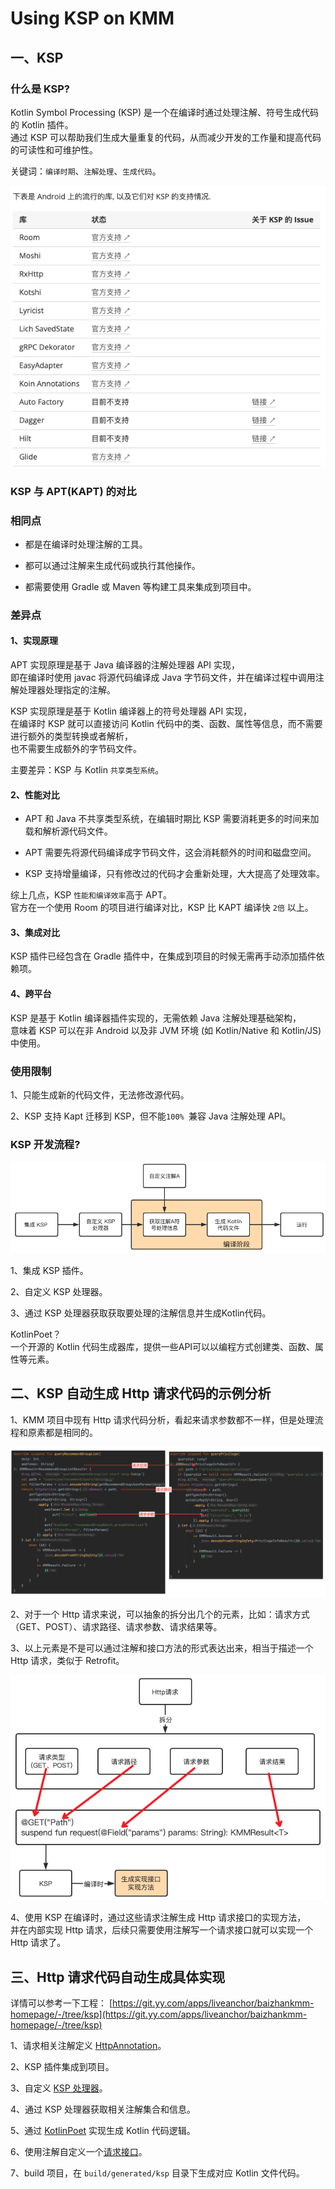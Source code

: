 # Using KSP on KMM

## 一、KSP

### 什么是 KSP?

Kotlin Symbol Processing (KSP) 是一个在编译时通过处理注解、符号生成代码的 Kotlin 插件。<br />
通过 KSP 可以帮助我们生成大量重复的代码，从而减少开发的工作量和提高代码的可读性和可维护性。

关键词：`编译时期`、`注解处理`、`生成代码`。

![](data4.png)

### KSP 与 APT(KAPT) 的对比

### 相同点

* 都是在编译时处理注解的工具。

* 都可以通过注解来生成代码或执行其他操作。

* 都需要使用 Gradle 或 Maven 等构建工具来集成到项目中。

### 差异点

#### 1、实现原理

APT 实现原理是基于 Java 编译器的注解处理器 API 实现，<br />
即在编译时使用 javac 将源代码编译成 Java 字节码文件，并在编译过程中调用注解处理器处理指定的注解。

KSP 实现原理是基于 Kotlin 编译器上的符号处理器 API 实现，<br />
在编译时 KSP 就可以直接访问 Kotlin 代码中的类、函数、属性等信息，而不需要进行额外的类型转换或者解析，<br />
也不需要生成额外的字节码文件。

主要差异：KSP 与 Kotlin `共享类型系统`。

#### 2、性能对比

* APT 和 Java 不共享类型系统，在编辑时期比 KSP 需要消耗更多的时间来加载和解析源代码文件。

* APT 需要先将源代码编译成字节码文件，这会消耗额外的时间和磁盘空间。

* KSP 支持增量编译，只有修改过的代码才会重新处理，大大提高了处理效率。

综上几点，KSP `性能和编译效率`高于 APT。<br />
官方在一个使用 Room 的项目进行编译对比，KSP 比 KAPT 编译快 `2倍` 以上。

#### 3、集成对比

KSP 插件已经包含在 Gradle 插件中，在集成到项目的时候无需再手动添加插件依赖项。

#### 4、跨平台

KSP 是基于 Kotlin 编译器插件实现的，无需依赖 Java 注解处理基础架构，<br />
意味着 KSP 可以在非 Android 以及非 JVM 环境 (如 Kotlin/Native 和 Kotlin/JS) 中使用。

### 使用限制

1、只能生成新的代码文件，无法修改源代码。

2、KSP 支持 Kapt 迁移到 KSP，但不能`100% `兼容 Java 注解处理 API。

### KSP 开发流程?

![](data1.png)

1、集成 KSP 插件。

2、自定义 KSP 处理器。

3、通过 KSP 处理器获取获取要处理的注解信息并生成Kotlin代码。

KotlinPoet？<br />
一个开源的 Kotlin 代码生成器库，提供一些API可以以编程方式创建类、函数、属性等元素。

## 二、KSP 自动生成 Http 请求代码的示例分析

1、KMM 项目中现有 Http 请求代码分析，看起来请求参数都不一样，但是处理流程和原素都是相同的。

![](data2.png)

2、对于一个 Http 请求来说，可以抽象的拆分出几个的元素，比如：请求方式（GET、POST）、请求路径、请求参数、请求结果等。

3、以上元素是不是可以通过注解和接口方法的形式表达出来，相当于描述一个 Http 请求，类似于 Retrofit。

![](data3.png)

4、使用 KSP 在编译时，通过这些请求注解生成 Http 请求接口的实现方法，<br />
并在内部实现 Http 请求，后续只需要使用注解写一个请求接口就可以实现一个 Http 请求了。

## 三、Http 请求代码自动生成具体实现

详情可以参考一下工程：
[https://git.yy.com/apps/liveanchor/baizhankmm-homepage/-/tree/ksp](https://git.yy.com/apps/liveanchor/baizhankmm-homepage/-/tree/ksp)

1、请求相关注解定义 [HttpAnnotation](https://git.yy.com/apps/liveanchor/baizhankmm-homepage/-/blob/ksp/anotation/src/commonMain/kotlin/kmm/baizhan/homepage/anotation/HttpAnnotation.kt)。

2、KSP 插件集成到项目。

3、自定义 [KSP 处理器](https://git.yy.com/apps/liveanchor/baizhankmm-homepage/-/blob/ksp/kspcompiler/src/main/kotlin/kmm/baizhan/homepage/kspcompiler/KspProcessorProvider.kt)。

4、通过 KSP 处理器获取相关注解集合和信息。

5、通过 [KotlinPoet](https://git.yy.com/apps/liveanchor/baizhankmm-homepage/-/blob/ksp/kspcompiler/src/main/kotlin/kmm/baizhan/homepage/kspcompiler/HttpImplGenerator.kt) 实现生成 Kotlin 代码逻辑。

6、使用注解自定义一个[请求接口](https://git.yy.com/apps/liveanchor/baizhankmm-homepage/-/blob/ksp/homepage/src/commonMain/kotlin/kmm/baizhan/homepage/http/IHttpRecommendApi.kt)。

7、build 项目，在 `build/generated/ksp` 目录下生成对应 Kotlin 文件代码。


